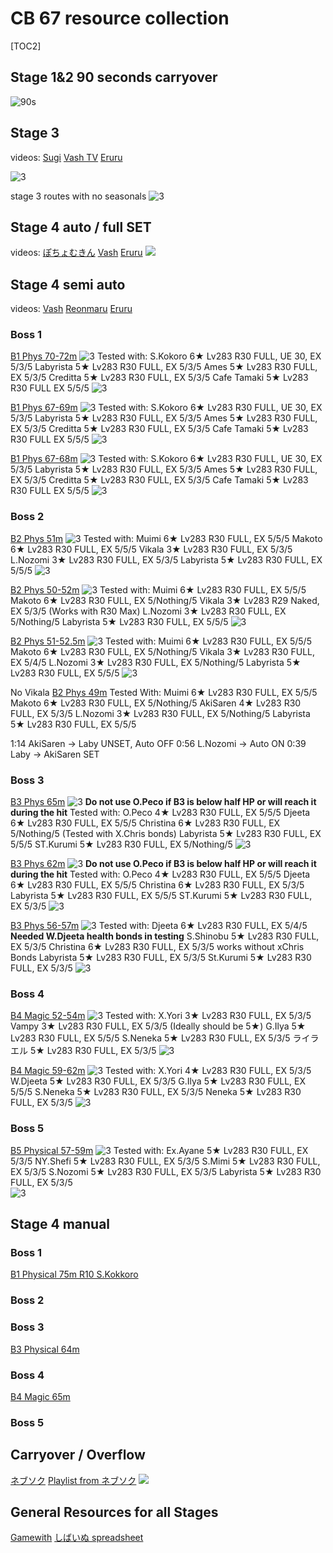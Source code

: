 # CB 67 resource collection
 [TOC2] 
## Stage 1&2 90 seconds carryover
![90s](https://pomf2.lain.la/f/0ajo7kfz.jpeg)

## Stage 3
videos:
[Sugi](https://www.youtube.com/watch?v=cuxY8L7lXrc)
[Vash TV](https://www.youtube.com/watch?v=rtN8Jxu8X24&start=1)
[Eruru](https://www.youtube.com/watch?v=-XVGSfB1Bhg)

![3](https://pomf2.lain.la/f/5g6ou4g8.png)

stage 3 routes with no seasonals
![3](https://pbs.twimg.com/media/F6rRPz4bcAAg2cs?format=jpg&name=4096x4096)

## Stage 4 auto / full SET
videos:
[ぽちょむきん](https://www.youtube.com/watch?v=-2BUgIi-AGY)
[Vash](https://youtu.be/l1Q-SL5hyu0)
[Eruru](https://youtu.be/au8k_61Uqs8)
![](https://pomf2.lain.la/f/la3vxua8.png)
## Stage 4 semi auto
videos:
[Vash](https://www.youtube.com/watch?v=DpHXrh6j5O4)
[Reonmaru](https://youtu.be/Wlu06tdES3s)
[Eruru](https://www.youtube.com/watch?v=au8k_61Uqs8)

### Boss 1
[B1 Phys 70-72m](https://streamable.com/0b86cx)
![3](https://pomf2.lain.la/f/9b4gsg3k.png)
Tested with:
S.Kokoro 6★  Lv283 R30 FULL, UE 30, EX 5/3/5
Labyrista 5★ Lv283 R30 FULL, EX 5/3/5
Ames 5★ Lv283 R30 FULL, EX 5/3/5
Creditta 5★ Lv283 R30 FULL, EX 5/3/5
Cafe Tamaki 5★ Lv283 R30 FULL EX 5/5/5
![3](https://pomf2.lain.la/f/ngz2m5gk.png) 

[B1 Phys 67-69m](https://www.youtube.com/watch?v=_gkpMQN1NWU)
![3](https://pomf2.lain.la/f/y7j5gs2c.png)
Tested with:
S.Kokoro 6★  Lv283 R30 FULL, UE 30, EX 5/3/5
Labyrista 5★ Lv283 R30 FULL, EX 5/3/5
Ames 5★ Lv283 R30 FULL, EX 5/3/5
Creditta 5★ Lv283 R30 FULL, EX 5/3/5
Cafe Tamaki 5★ Lv283 R30 FULL EX 5/5/5
![3](https://pomf2.lain.la/f/jxz6jfy8.png) 

[B1 Phys 67-68m](https://www.youtube.com/watch?v=SJdueipzPZc)
![3](https://pomf2.lain.la/f/3vhzhf57.png)
Tested with:
S.Kokoro 6★  Lv283 R30 FULL, UE 30, EX 5/3/5
Labyrista 5★ Lv283 R30 FULL, EX 5/3/5
Ames 5★ Lv283 R30 FULL, EX 5/3/5
Creditta 5★ Lv283 R30 FULL, EX 5/3/5
Cafe Tamaki 5★ Lv283 R30 FULL EX 5/5/5
![3](https://pomf2.lain.la/f/6qpw5clf.png) 


### Boss 2
[B2 Phys 51m](https://www.youtube.com/watch?v=HGX8SQiacx4)
![3](https://pomf2.lain.la/f/8yivy4d9.png)
Tested with:
Muimi 6★  Lv283 R30 FULL, EX 5/5/5
Makoto 6★ Lv283 R30 FULL, EX 5/5/5
Vikala 3★ Lv283 R30 FULL, EX 5/3/5
L.Nozomi 3★ Lv283 R30 FULL, EX 5/3/5
Labyrista 5★ Lv283 R30 FULL, EX 5/5/5
![3](https://pomf2.lain.la/f/bm1fd9i5.png) 

[B2 Phys 50-52m](https://www.youtube.com/watch?v=DZA0sE5lQDs)
![3](https://pomf2.lain.la/f/g0qa32eb.png)
Tested with:
Muimi 6★  Lv283 R30 FULL, EX 5/5/5
Makoto 6★ Lv283 R30 FULL, EX 5/Nothing/5
Vikala 3★ Lv283 R29 Naked, EX 5/3/5 (Works with R30 Max)
L.Nozomi 3★ Lv283 R30 FULL, EX 5/Nothing/5
Labyrista 5★ Lv283 R30 FULL, EX 5/5/5
![3](https://pomf2.lain.la/f/qb9gtyvn.png) 

[B2 Phys 51-52.5m](https://www.youtube.com/watch?v=DZA0sE5lQDs)
![3](https://pomf2.lain.la/f/8yjctjqr.png)
Tested with:
Muimi 6★  Lv283 R30 FULL, EX 5/5/5
Makoto 6★ Lv283 R30 FULL, EX 5/Nothing/5
Vikala 3★ Lv283 R30 FULL, EX 5/4/5
L.Nozomi 3★ Lv283 R30 FULL, EX 5/Nothing/5
Labyrista 5★ Lv283 R30 FULL, EX 5/5/5
![3](https://pomf2.lain.la/f/vcgoq1j0.png) 


No Vikala
[B2 Phys 49m](https://youtu.be/beQqRjsmSGk)
Tested With:
Muimi 6★  Lv283 R30 FULL, EX 5/5/5
Makoto 6★ Lv283 R30 FULL, EX 5/Nothing/5
AkiSaren 4★ Lv283 R30 FULL, EX 5/3/5
L.Nozomi 3★ Lv283 R30 FULL, EX 5/Nothing/5
Labyrista 5★ Lv283 R30 FULL, EX 5/5/5

1:14 AkiSaren -> Laby UNSET, Auto OFF
0:56 L.Nozomi -> Auto ON
0:39 Laby -> AkiSaren SET

### Boss 3
[B3 Phys 65m](https://youtu.be/7rNn9NRW3co?si=0RZqfVbDg9oH0oPi)
![3](https://pomf2.lain.la/f/jww2zw58.png) 
**Do not use O.Peco if B3 is below half HP or will reach it during the hit**
Tested with:
O.Peco 4★  Lv283 R30 FULL, EX 5/5/5
Djeeta 6★ Lv283 R30 FULL, EX 5/5/5
Christina 6★ Lv283 R30 FULL, EX 5/Nothing/5 (Tested with X.Chris bonds)
Labyrista 5★ Lv283 R30 FULL, EX 5/5/5
ST.Kurumi 5★ Lv283 R30 FULL, EX 5/Nothing/5
![3](https://pomf2.lain.la/f/64aw6eyo.png)

[B3 Phys 62m](https://www.youtube.com/watch?v=SQVg6_PxaAU)
![3](https://pomf2.lain.la/f/2pmiwe8h.png) 
**Do not use O.Peco if B3 is below half HP or will reach it during the hit**
Tested with:
O.Peco 4★  Lv283 R30 FULL, EX 5/5/5
Djeeta 6★ Lv283 R30 FULL, EX 5/5/5
Christina 6★ Lv283 R30 FULL, EX 5/3/5
Labyrista 5★ Lv283 R30 FULL, EX 5/5/5
ST.Kurumi 5★ Lv283 R30 FULL, EX 5/3/5
![3](https://pomf2.lain.la/f/ytpdy8tm.png)

[B3 Phys 56-57m](https://www.youtube.com/watch?v=vPip7vseLaU)
![3](https://pomf2.lain.la/f/p7g4uhlv.png) 
Tested with:
Djeeta 6★ Lv283 R30 FULL, EX 5/4/5 **Needed W.Djeeta health bonds in testing**
S.Shinobu 5★ Lv283 R30 FULL, EX 5/3/5
Christina 6★ Lv283 R30 FULL, EX 5/3/5 works without xChris Bonds
Labyrista 5★ Lv283 R30 FULL, EX 5/3/5
St.Kurumi 5★ Lv283 R30 FULL, EX 5/3/5
![3](https://pomf2.lain.la/f/9z1vb5dt.png) 

### Boss 4
[B4 Magic 52-54m](https://www.youtube.com/watch?v=hX91iY-voSM)
![3](https://pomf2.lain.la/f/tdmjwhkd.png)
Tested with:
X.Yori 3★  Lv283 R30 FULL, EX 5/3/5
Vampy 3★ Lv283 R30 FULL, EX 5/3/5 (Ideally should be 5★)
G.Ilya 5★ Lv283 R30 FULL, EX 5/5/5
S.Neneka 5★ Lv283 R30 FULL, EX 5/3/5
ライラエル 5★ Lv283 R30 FULL, EX 5/3/5
![3](https://pomf2.lain.la/f/n2asf5so.png) 

[B4 Magic 59-62m](https://youtu.be/Wlu06tdES3s?t=660)
![3](https://pomf2.lain.la/f/rhj7hno9.png) 
Tested with:
X.Yori 4★  Lv283 R30 FULL, EX 5/3/5
W.Djeeta 5★ Lv283 R30 FULL, EX 5/3/5 
G.Ilya 5★ Lv283 R30 FULL, EX 5/5/5
S.Neneka 5★ Lv283 R30 FULL, EX 5/3/5
Neneka 5★ Lv283 R30 FULL, EX 5/3/5
![3](https://pomf2.lain.la/f/uhjvton5.png) 

### Boss 5
[B5 Physical 57-59m](https://www.youtube.com/watch?v=ymrCkTBAMBQ)
![3](https://pomf2.lain.la/f/sm7nbw7.png) 
Tested with:
Ex.Ayane 5★ Lv283 R30 FULL, EX 5/3/5
NY.Shefi 5★ Lv283 R30 FULL, EX 5/3/5 
S.Mimi 5★ Lv283 R30 FULL, EX 5/3/5 
S.Nozomi 5★ Lv283 R30 FULL, EX 5/3/5 
Labyrista 5★ Lv283 R30 FULL, EX 5/3/5  
![3](https://pomf2.lain.la/f/0mga2mqb.png) 

## Stage 4 manual
### Boss 1
[B1 Physical 75m R10 S.Kokkoro](https://www.youtube.com/watch?v=Pv5hZRQ93jM)
### Boss 2



### Boss 3
[B3 Physical 64m](https://www.youtube.com/watch?v=IHta72B3kz4)
### Boss 4
[B4 Magic 65m](https://youtu.be/i3SC-Ko5_0g)

### Boss 5

## Carryover / Overflow
[ネブソク](https://www.youtube.com/watch?v=KmotFnWUS4A)
[Playlist from ネブソク](https://www.youtube.com/playlist?list=PLZmWQnJpjP3VvKL34deGRex6FmOHZmN_X)
![](https://pomf2.lain.la/f/i1o94yf2.jpg)

## General Resources for all Stages
[Gamewith](https://gamewith.jp/pricone-re/article/show/419098)
[しばいぬ spreadsheet](https://docs.google.com/spreadsheets/d/1h1wmf3y4vtukTHr-SHFFhCNNWQcoIN-81dpwzBxEA2c/edit#gid=790984515)
